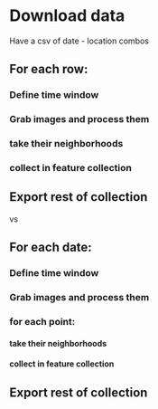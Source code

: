 # Download data
Have a csv of date - location combos

## For each row:

### Define time window

### Grab images and process them

### take their neighborhoods

### collect in feature collection

## Export rest of collection


vs


## For each date:

### Define time window

### Grab images and process them

### for each point:

#### take their neighborhoods

#### collect in feature collection

## Export rest of collection
